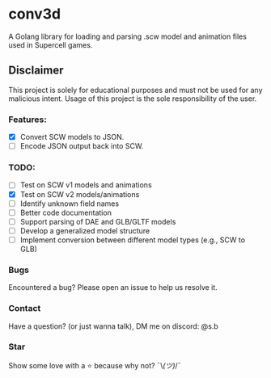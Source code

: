 # conv3d

A Golang library for loading and parsing .scw model and animation files used in Supercell games.

## Disclaimer
This project is solely for educational purposes and must not be used for any malicious intent. Usage of this project is the sole responsibility of the user.

### Features:
- [x] Convert SCW models to JSON.
- [ ] Encode JSON output back into SCW.

### TODO:
- [ ] Test on SCW v1 models and animations
- [x] Test on SCW v2 models/animations
- [ ] Identify unknown field names
- [ ] Better code documentation
- [ ] Support parsing of DAE and GLB/GLTF models
- [ ] Develop a generalized model structure
- [ ] Implement conversion between different model types (e.g., SCW to GLB)

### Bugs
Encountered a bug? Please open an issue to help us resolve it.

### Contact
Have a question? (or just wanna talk), DM me on discord: @s.b

### Star
Show some love with a ⭐️ because why not? ¯\\_(ツ)_/¯
